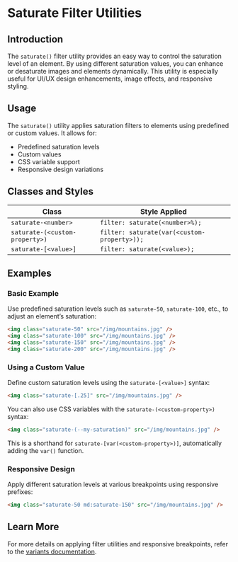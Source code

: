 # Saturate Filter Utilities

## Introduction
The `saturate()` filter utility provides an easy way to control the saturation level of an element. By using different saturation values, you can enhance or desaturate images and elements dynamically. This utility is especially useful for UI/UX design enhancements, image effects, and responsive styling.

## Usage
The `saturate()` utility applies saturation filters to elements using predefined or custom values. It allows for:
- Predefined saturation levels
- Custom values
- CSS variable support
- Responsive design variations

## Classes and Styles

| Class                  | Style Applied                              |
|------------------------|-------------------------------------------|
| `saturate-<number>`    | `filter: saturate(<number>%);`           |
| `saturate-(<custom-property>)` | `filter: saturate(var(<custom-property>));` |
| `saturate-[<value>]`   | `filter: saturate(<value>);`              |

## Examples

### Basic Example
Use predefined saturation levels such as `saturate-50`, `saturate-100`, etc., to adjust an element’s saturation:

```html
<img class="saturate-50" src="/img/mountains.jpg" />
<img class="saturate-100" src="/img/mountains.jpg" />
<img class="saturate-150" src="/img/mountains.jpg" />
<img class="saturate-200" src="/img/mountains.jpg" />
```

### Using a Custom Value
Define custom saturation levels using the `saturate-[<value>]` syntax:

```html
<img class="saturate-[.25]" src="/img/mountains.jpg" />
```

You can also use CSS variables with the `saturate-(<custom-property>)` syntax:

```html
<img class="saturate-(--my-saturation)" src="/img/mountains.jpg" />
```
This is a shorthand for `saturate-[var(<custom-property>)]`, automatically adding the `var()` function.

### Responsive Design
Apply different saturation levels at various breakpoints using responsive prefixes:

```html
<img class="saturate-50 md:saturate-150" src="/img/mountains.jpg" />
```

## Learn More
For more details on applying filter utilities and responsive breakpoints, refer to the [variants documentation](#).

